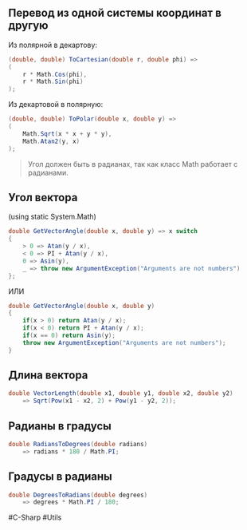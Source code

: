 ## Перевод из одной системы координат в другую

Из полярной в декартову:

```csharp
(double, double) ToCartesian(double r, double phi) =>
(
    r * Math.Cos(phi),
    r * Math.Sin(phi)
);
```

Из декартовой в полярную:

```csharp
(double, double) ToPolar(double x, double y) =>
(
    Math.Sqrt(x * x + y * y),
    Math.Atan2(y, x)
);
```

> Угол должен быть в радианах, так как класс Math работает с радианами.

## Угол вектора

(using static System.Math)

```csharp
double GetVectorAngle(double x, double y) => x switch
{
    > 0 => Atan(y / x),
    < 0 => PI + Atan(y / x),
    0 => Asin(y),
    _ => throw new ArgumentException("Arguments are not numbers")
};
```

ИЛИ

```csharp
double GetVectorAngle(double x, double y)
{
    if(x > 0) return Atan(y / x);
    if(x < 0) return PI + Atan(y / x);
    if(x == 0) return Asin(y);
    throw new ArgumentException("Arguments are not numbers");
}
```

## Длина вектора

```csharp
double VectorLength(double x1, double y1, double x2, double y2)
	=> Sqrt(Pow(x1 - x2, 2) + Pow(y1 - y2, 2));
```

## Радианы в градусы

```csharp
double RadiansToDegrees(double radians)
    => radians * 180 / Math.PI;
```

## Градусы в радианы

```csharp
double DegreesToRadians(double degrees)
    => degrees * Math.PI / 180;
```

#C-Sharp #Utils